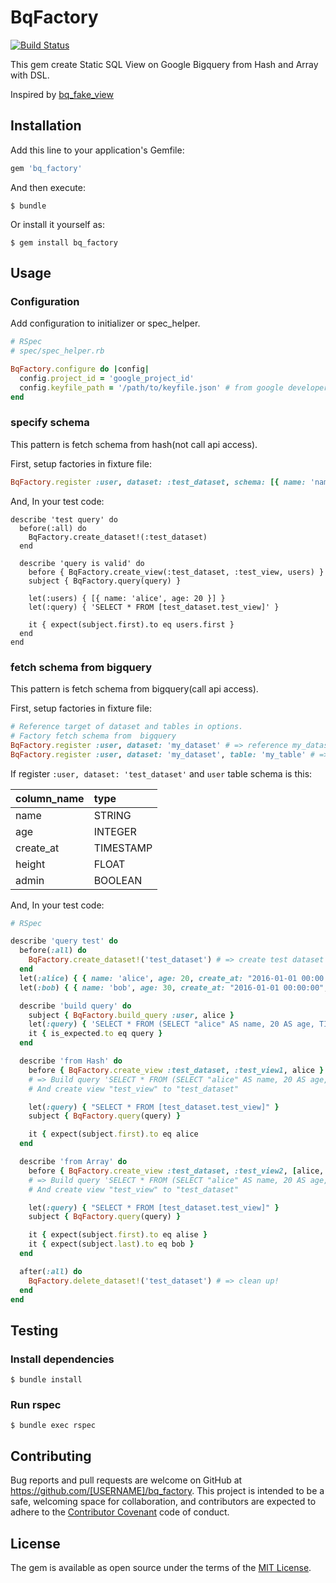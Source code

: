 # BqFactory

[![Build Status](https://travis-ci.org/yuemori/bq_factory.svg?branch=master)](https://travis-ci.org/yuemori/bq_factory)

This gem create Static SQL View on Google Bigquery from Hash and Array with DSL.

Inspired by [bq_fake_view](https://github.com/joker1007/bq_fake_view)

## Installation

Add this line to your application's Gemfile:

```ruby
gem 'bq_factory'
```

And then execute:

    $ bundle

Or install it yourself as:

    $ gem install bq_factory

## Usage

### Configuration

Add configuration to initializer or spec_helper.

```ruby
# RSpec
# spec/spec_helper.rb

BqFactory.configure do |config|
  config.project_id = 'google_project_id'
  config.keyfile_path = '/path/to/keyfile.json' # from google developer console
end
```

### specify schema

This pattern is fetch schema from hash(not call api access).

First, setup factories in fixture file:

```ruby
BqFactory.register :user, dataset: :test_dataset, schema: [{ name: 'name', type: 'INTEGER' }, { name: 'age', type: 'INTEGER' }]
```

And, In your test code:

```
describe 'test query' do
  before(:all) do
    BqFactory.create_dataset!(:test_dataset)
  end

  describe 'query is valid' do
    before { BqFactory.create_view(:test_dataset, :test_view, users) }
    subject { BqFactory.query(query) }

    let(:users) { [{ name: 'alice', age: 20 }] }
    let(:query) { 'SELECT * FROM [test_dataset.test_view]' }

    it { expect(subject.first).to eq users.first }
  end
end
```

### fetch schema from bigquery

This pattern is fetch schema from bigquery(call api access).

First, setup factories in fixture file:

```ruby
# Reference target of dataset and tables in options.
# Factory fetch schema from  bigquery
BqFactory.register :user, dataset: 'my_dataset' # => reference my_dataset.user table
BqFactory.register :user, dataset: 'my_dataset', table: 'my_table' # => reference my_dataset.my_table
```

If register `:user, dataset: 'test_dataset'` and `user` table schema is this:

|column_name|type|
|:----|:----|
|name|STRING|
|age|INTEGER|
|create_at|TIMESTAMP|
|height|FLOAT|
|admin|BOOLEAN|

And, In your test code:

```ruby
# RSpec

describe 'query test' do
  before(:all) do
    BqFactory.create_dataset!('test_dataset') # => create test dataset
  end
  let(:alice) { { name: 'alice', age: 20, create_at: "2016-01-01 00:00:00", height: 150.1, admin: true } }
  let(:bob) { { name: 'bob', age: 30, create_at: "2016-01-01 00:00:00", height: 170.1, admin: false } }

  describe 'build query' do
    subject { BqFactory.build_query :user, alice }
    let(:query) { 'SELECT * FROM (SELECT "alice" AS name, 20 AS age, TIMESTAMP("2016-01-01 00:00:00") AS create_at, 150.1 AS height, true AS admin )' }
    it { is_expected.to eq query }
  end

  describe 'from Hash' do
    before { BqFactory.create_view :test_dataset, :test_view1, alice }
    # => Build query 'SELECT * FROM (SELECT "alice" AS name, 20 AS age, TIMESTAMP("2016-01-01 00:00:00") AS create_at, 150.1 AS height, true AS admin )'
    # And create view "test_view" to "test_dataset"

    let(:query) { "SELECT * FROM [test_dataset.test_view]" }
    subject { BqFactory.query(query) }

    it { expect(subject.first).to eq alice
  end

  describe 'from Array' do
    before { BqFactory.create_view :test_dataset, :test_view2, [alice, bob] }
    # => Build query 'SELECT * FROM (SELECT "alice" AS name, 20 AS age, TIMESTAMP("2016-01-01 00:00:00") AS create_at, 150.1 AS height, true AS admin ), (SELECT "bob" AS name, 30 AS age, TIMESTAMP("2016-01-01 00:00:00") AS create_at, 170.1 AS height, false AS admafterin)'
    # And create view "test_view" to "test_dataset"

    let(:query) { "SELECT * FROM [test_dataset.test_view]" }
    subject { BqFactory.query(query) }

    it { expect(subject.first).to eq alise }
    it { expect(subject.last).to eq bob }
  end

  after(:all) do
    BqFactory.delete_dataset!('test_dataset') # => clean up!
  end
end
```

## Testing

### Install dependencies

```shell
$ bundle install
```

### Run rspec

```shell
$ bundle exec rspec
```

## Contributing

Bug reports and pull requests are welcome on GitHub at https://github.com/[USERNAME]/bq_factory. This project is intended to be a safe, welcoming space for collaboration, and contributors are expected to adhere to the [Contributor Covenant](contributor-covenant.org) code of conduct.


## License

The gem is available as open source under the terms of the [MIT License](http://opensource.org/licenses/MIT).

